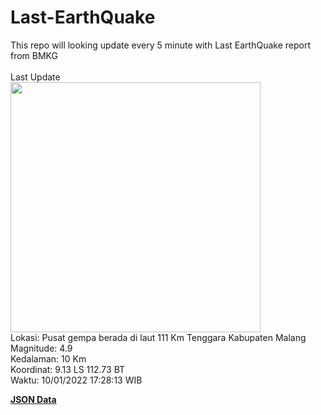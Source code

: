 # Last-EarthQuake
This repo will looking update every 5 minute with Last EarthQuake report from BMKG
<br>
<br>
Last Update
<br>
<img src="https://ews.bmkg.go.id/TEWS/data/20220110172813.mmi.jpg" width="400"/>
<br>
Lokasi: Pusat gempa berada di laut 111 Km Tenggara Kabupaten Malang <br>
Magnitude: 4.9 <br>
Kedalaman: 10 Km <br>
Koordinat: 9.13 LS 112.73 BT <br>
Waktu: 10/01/2022 17:28:13 WIB <br>

<a href="./data/data.json">**JSON Data**</a>
